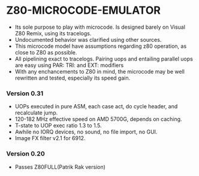 # Z80-MICROCODE-EMULATOR
+ Its sole purpose to play with microcode. Is designed barely on Visual Z80 Remix, using its tracelogs.
+ Undocumented behavior was clarified using other sources.
+ This microcode model have assumptions regarding z80 operation, as close to Z80 as possible.
+ All pipelining exact to tracelogs. Pairing uops and entailing parallel uops are easy using PAR: TRI: and EXT: modifiers
+ With any enchancements to Z80 in mind, the microcode may be well rewritten and tested, especially its speed gain.
### Version 0.31
+ UOPs executed in pure ASM, each case act, do cycle header, and recalculate jump.
+ 120-182 MHz effective speed on AMD 5700G, depends on caching.
+ T-state to UOP exec ratio 1.3 to 1.5.
+ Awhile no IORQ devices, no sound, no file import, no GUI.
+ Image FX filter v2.1 for 6912.
### Version 0.20
+ Passes Z80FULL(Patrik Rak version)
